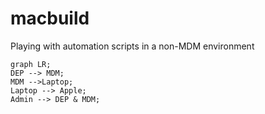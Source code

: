 # macbuild
Playing with automation scripts in a non-MDM environment


```mermaid
graph LR;
DEP --> MDM;
MDM -->Laptop;
Laptop --> Apple;
Admin --> DEP & MDM;
```
